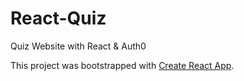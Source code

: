 # React-Quiz
Quiz Website with React &amp; Auth0

This project was bootstrapped with [Create React App](https://github.com/facebook/create-react-app).
